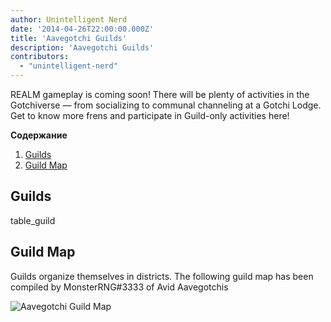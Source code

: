 ```yaml
---
author: Unintelligent Nerd
date: '2014-04-26T22:00:00.000Z'
title: 'Aavegotchi Guilds'
description: 'Aavegotchi Guilds'
contributors:
  - "unintelligent-nerd"
---
```


REALM gameplay is coming soon! There will be plenty of activities in the Gotchiverse — from socializing to communal channeling at a Gotchi Lodge. Get to know more frens and participate in Guild-only activities here!

<div class="contentsBox">

**Содержание**

<ol>
<li><a href=#guilds>Guilds</a></li>
<li><a href=#guild-map>Guild Map</a></li>
</ol>

</div>

## Guilds

table_guild

## Guild Map

Guilds organize themselves in districts. The following guild map has been compiled by MonsterRNG#3333 of Avid Aavegotchis

<img class="bodyImage" src="/guild/guild-map.png" alt="Aavegotchi Guild Map" />